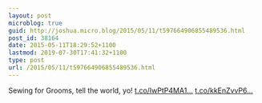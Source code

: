 ```yaml
---
layout: post
microblog: true
guid: http://joshua.micro.blog/2015/05/11/t597664906855489536.html
post_id: 38164
date: 2015-05-11T18:29:52+1100
lastmod: 2019-07-30T17:41:32+1100
type: post
url: /2015/05/11/t597664906855489536.html
---
```

Sewing for Grooms, tell the world, yo! [t.co/IwPtP4MA1...](http://t.co/IwPtP4MA1A) [t.co/kkEnZvvP6...](http://t.co/kkEnZvvP6F)
